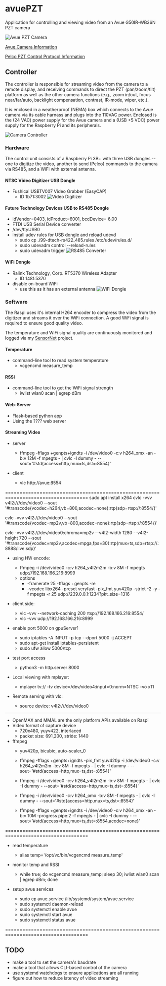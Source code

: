 # avuePZT
Application for controlling and viewing video from an Avue G50IR-WB36N PZT camera

![Avue PZT Camera](AVUE_G50IR-WB36N.jpg)

[Avue Camera Information](docs/avue.md)

[Pelco PZT Control Protocol Information](docs/pelco.md)

## Controller

The controller is responsible for streaming video from the camera to a remote display, and receiving commands to direct the PZT (pan/zoom/tilt) platform as well as the other camera functions (e.g., zoom in/out, focus near/far/auto, backlight compensation, contrast, IR-mode, wiper, etc.).

It is enclosed in a weatherproof (NEMA) box which connects to the Avue camera via its cable harnass and plugs into the 110VAC power.  Enclosed is the (24 VAC) power supply for the Avue camera and a (USB +5 VDC) power supply for the Raspberry Pi and its peripherals.

![Camera Controller](controller.jpg)

### Hardware

The control unit consists of a Raspberry Pi 3B+ with three USB dongles -- one to digitize the video, another to send (Pelco) commands to the camera via RS485, and a WiFi with external antenna.

#### NTSC Video Digitizer USB Dongle
* Fushicai USBTV007 Video Grabber (EasyCAP)
  - ID 1b71:3002
![Video Digitizer](images/USBTV007.png)

#### Future Technology Devices USB to RS485 Dongle
* idVendor=0403, idProduct=6001, bcdDevice= 6.00
* FTDI USB Serial Device converter
* /dev/ttyUSB0
* install udev rules for USB dongle and reload udevd
  - sudo cp ./99-dtech-rs422_485.rules /etc/udev/rules.d/
  - sudo udevadm control --reload-rules
  - sudo udevadm trigger
![RS485 Converter](images/FTD_RS485.png)

#### WiFi Dongle
* Ralink Technology, Corp. RT5370 Wireless Adapter
  - ID 148f:5370
* disable on-board WiFi
  - use this as it has an external antenna
![WiFi Dongle](images/RT5370.png)

### Software

The Raspi uses it's internal H264 encoder to compress the video from the digitizer and streams it over the WiFi connection.  A good WiFi signal is required to ensure good quality video.

The temperature and WiFi signal quality are continuously monitored and logged via my [SensorNet](https://github.com/jduanen/SensorNet) project.

#### Temperature
* command-line tool to read system temperature
  - vcgencmd measure_temp

#### RSSI
* command-line tool to get the WiFi signal strength
  - iwlist wlan0 scan | egrep dBm

#### Web-Server
* Flask-based python app
* Using the ???? web server

#### Streaming Video
* server
  - ffmpeg -fflags +genpts+igndts -i /dev/video0 -c:v h264_omx -an -b:v 12M -f mpegts - | cvlc -I dummy - --sout='#std{access=http,mux=ts,dst=:8554}'

* client
  - vlc http://avue:8554

===================================================================================
sudo apt install x264
cvlc -vvv v4l2:///dev/video0 --sout '#transcode{vcodec=h264,vb=800,acodec=none}:rtp{sdp=rtsp://:8554/}'

cvlc -vvv v4l2:///dev/video0 --sout '#transcode{vcodec=mp2v,vb=800,acodec=none}:rtp{sdp=rtsp://:8554/}'

cvlc -vvv v4l2:///dev/video0:chroma=mp2v --v4l2-width 1280 --v4l2-height 720 --sout '#transcode{vcodec=mp2v,acodec=mpga,fps=30}:rtp{mux=ts,sdp=rtsp://:8888/live.sdp}'

* using HW encode:
  - ffmpeg -i /dev/video0 -c:v h264_v4l2m2m -b:v 8M -f mpegts udp://192.168.166.216:8999
  - options
    * -framerate 25 -fflags +genpts -re
    * -vcodec libx264 -preset veryfast -pix_fmt yuv420p -strict -2 -y -f mpegts -r 25 udp://239.0.0.1:1234?pkt_size=1316

* client side:
  - vlc -vvv --network-caching 200 rtsp://192.168.166.216:8554/
  - vlc -vvv udp://192.168.166.216:8999

* enable port 5000 on gpuServer1
  - sudo iptables -A INPUT -p tcp --dport 5000 -j ACCEPT
  - sudo apt-get install iptables-persistent
  - sudo ufw allow 5000/tcp

* test port access
  - python3 -m http.server 8000

* Local viewing with mplayer:
  - mplayer tv:// -tv device=/dev/video4:input=0:norm=NTSC -vo x11

* Remote serving with vlc:
  - source device: v4l2:///dev/video0

--------------------------------------------------------------------------------------------------
* OpenMAX and MMAL are the only platform APIs available on Raspi
* Video format of capture device
  - 720x480, yuyv422, interlaced
  - packet size: 691,200, stride: 1440
* ffmpeg
  - yuv420p, bicubic, auto-scaler_0

  - ffmpeg -fflags +genpts+igndts -pix_fmt yuv420p -i /dev/video0 -c:v h264_v4l2m2m -b:v 8M -f mpegts - | cvlc -I dummy - --sout='#std{access=http,mux=ts,dst=:8554}'
  - ffmpeg -i /dev/video0 -c:v h264_v4l2m2m -b:v 8M -f mpegts - | cvlc -I dummy - --sout='#std{access=http,mux=ts,dst=:8554}'
  - ffmpeg -i /dev/video0 -c:v h264_omx -b:v 8M -f mpegts - | cvlc -I dummy - --sout='#std{access=http,mux=ts,dst=:8554}'
  - ffmpeg -fflags +genpts+igndts -i /dev/video0 -c:v h264_omx -an -b:v 10M -progress pipe:2 -f mpegts - | cvlc -I dummy - --sout='#std{access=http,mux=ts,dst=:8554,acodec=none}'

===================================================================================
* read temperature
  - alias temp='/opt/vc/bin/vcgencmd measure_temp'

* monitor temp and RSSI
  - while true; do vcgencmd measure_temp; sleep 30; iwlist wlan0 scan | egrep dBm; done

* setup avue services
  - sudo cp avue<svc>.service /lib/systemd/system/avue<svc>.service
  - sudo systemctl daemon-reload
  - sudo systemctl enable avue<svc>
  - sudo systemctl start avue<svc>
  - sudo systemctl status avue<svc>

===================================================================================

## TODO
* make a tool to set the camera's baudrate
* make a tool that allows CLI-based control of the camera
* use systemd watchdogs to ensure applications are all running
* figure out how to reduce latency of video streaming
